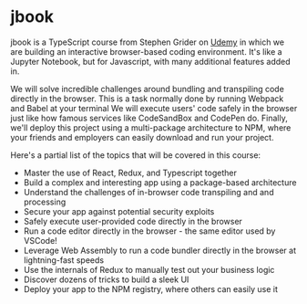# jbook

jbook is a TypeScript course from Stephen Grider on [Udemy](https://www.udemy.com/course/react-and-typescript-build-a-portfolio-project/) in which we are building an interactive browser-based coding environment. It's like a Jupyter Notebook, but for Javascript, with many additional features added in.

We will solve incredible challenges around bundling and transpiling code directly in the browser. This is a task normally done by running Webpack and Babel at your terminal
We will execute users' code safely in the browser just like how famous services like CodeSandBox and CodePen do.
Finally, we'll deploy this project using a multi-package architecture to NPM, where your friends and employers can easily download and run your project.

Here's a partial list of the topics that will be covered in this course:

- Master the use of React, Redux, and Typescript together
- Build a complex and interesting app using a package-based architecture
- Understand the challenges of in-browser code transpiling and and processing
- Secure your app against potential security exploits
- Safely execute user-provided code directly in the browser
- Run a code editor directly in the browser - the same editor used by VSCode!
- Leverage Web Assembly to run a code bundler directly in the browser at lightning-fast speeds
- Use the internals of Redux to manually test out your business logic
- Discover dozens of tricks to build a sleek UI
- Deploy your app to the NPM registry, where others can easily use it